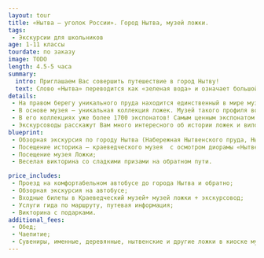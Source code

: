 ```yaml
---
layout: tour
title: «Нытва – уголок России». Город Нытва, музей ложки.
tags:
 - Экскурсии для школьников
age: 1-11 классы
tourdate: по заказу
image: TODO
length: 4.5-5 часа
summary:
  intro: Приглашаем Вас совершить путешествие в город Нытву!
  text: Слово «Нытва» переводится как «зеленая вода» и означает большой пруд, на берегах которого строился и развивался г. Нытва. Мы увидим крупнейший в Пермском крае, а многие считают, что и во всей Европе пруд. Он растянулся на 7 км в длину, и на 1.5 км в ширину!
details:
 - На правом берегу уникального пруда находится единственный в мире музей ложки.
 - В основе музея – уникальная коллекция ложек. Музей такого профиля возник именно в Нытве потому, что местный металлургический завод обеспечивал ложками и прочими столовыми приборами чуть ли не пол-России.
 - В его коллекциях уже более 1700 экспонатов! Самым ценным экспонатом являются ложки ломоватовской археологической культуры VII-VIII вв. Точно такие же хранятся в Экрмитаже!
 - Экскурсоводы расскажут Вам много интересного об истории ложек и вилок, их видах, ложках разных народов, традициях и обрядах, а также об этикете сервировки и правилах поведения за столом. Будет интересно и полезно!
blueprint:
 - Обзорная экскурсия по городу Нытва (Набережная Нытвенского пруда, Нытвенский металлургический завод,  храм,  старинная купеческая улица и  т.д.);
 - Посещение историка – краеведческого музея  с осмотром диорамы «Нытвенская ярмарка»;
 - Посещение музея Ложки;
 - Веселая викторина со сладкими призами на обратном пути.

price_includes:
 - Проезд на комфортабельном автобусе до города Нытва и обратно;
 - Обзорная экскурсия на автобусе;
 - Входные билеты в Краеведческий музей+ музей ложки + экскурсовод;
 - Услуги гида по маршруту, путевая информация;
 - Викторина с подарками.
additional_fees:
 - Обед;
 - Чаепитие;
 - Сувениры, именные, деревянные, нытвенские и другие ложки в киоске музея;
---
```


